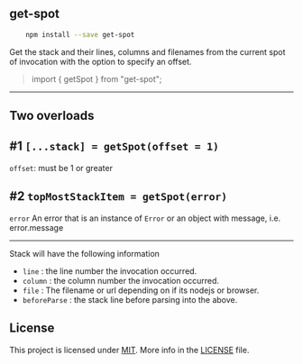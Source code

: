 ## get-spot 

```bash
    npm install --save get-spot
```

Get the stack and their lines, columns and filenames from the current spot of invocation with
the option to specify an offset.



> import { getSpot } from "get-spot";

---
## Two overloads

## #1 `[...stack] = getSpot(offset = 1)`

`offset`: must be 1 or greater

## #2 `topMostStackItem = getSpot(error)`

`error` An error that is an instance of `Error` or an object with message, i.e. error.message

---

Stack will have the following information

- `line` : the line number the invocation occurred.
- `column` : the column number the invocation occurred.
- `file` : The filename or url depending on if its nodejs or browser.
- `beforeParse` : the stack line before parsing into the above.

## License
This project is licensed under [MIT](LICENSE.md).
More info in the [LICENSE](LICENSE.md) file.

